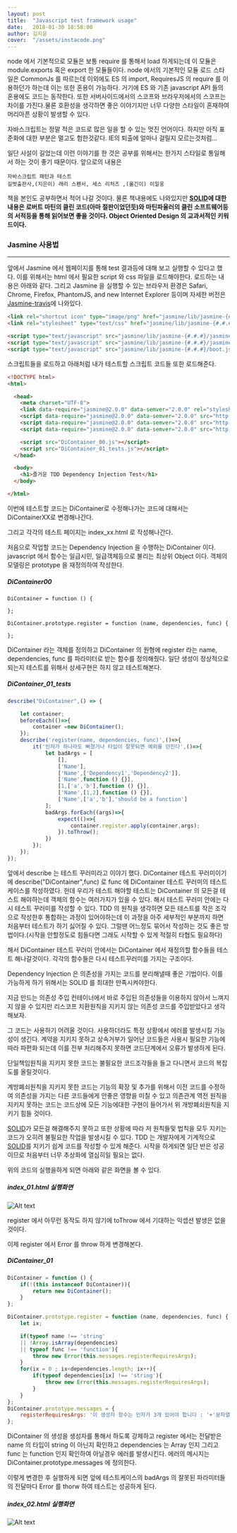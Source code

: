 ```yaml
---
layout: post
title:  "Javascript test framework usage"
date:   2018-01-30 18:58:00
author: 김지운
cover:  "/assets/instacode.png"
---
```


node 에서 기본적으로 모듈은 보통 require 를 통해서 load 하게되는데
이 모듈은 module.exports 혹은 export 한 모듈들이다.
node 에서의 기본적인 모듈 로드 스타일은 CommonJs 를 따르는데 이외에도 ES 의 import, RequiresJS 의 require 를 이용하던가
하는데 이는 또한 혼용이 가능하다. 거기에 ES 와 기존 javascript API 들의 혼용에도 코드는 동작한다. 또한 서버사이드에서의 스코프와 브라우저에서의 스코프는 차이를 가진다.물론 호환성을 생각하면 좋은 이야기지만
너무 다양한 스타일이 혼재하여 머리아픈 상황이 발생할 수 있다.

자바스크립트는 정말 적은 코드로 많은 일을 할 수 있는 멋진 언어이다.
하지만 아직 표준화에 대한 부분은 멀고도 험한것같다. IE의 퇴출에 얼마나 걸릴지 모르는것처럼...

일단 사설이 길었는데 이런 이야기를 한 것은 공부를 위해서는 한가지 스타일로 통일해서 하는 것이 좋기 때문이다.
앞으로의 내용은
```
자바스크립트 패턴과 테스트
길벗출판사,(지은이) 래리 스펜서, 세스 리처즈 ,(옮긴이) 이일웅
```

책을 본인도 공부하면서 적어 나갈 것이다.
물론 책내용에도 나와있지만 **[SOLID]에 대한 내용은 로버트 마틴의 클린 코드(아마 절판이었던듯)와 마틴파울러의 클린 소프트웨어등의 서적등을
통해 읽어보면 좋을 것이다. Object Oriented Design 의 교과서적인 키워드이다.**

### Jasmine 사용법
---
앞에서 Jasmine 에서 웹페이지를 통해 test 결과등에 대해 보고 실행할 수 있다고 했다.
이를 위해서는 html 에서 필요한 script 와 css 파일을 로드해야한다. 로드하는 내용은 아래와 같다.
그리고 Jasmine 을 실행할 수 있는 브라우저 환경은 Safari, Chrome, Firefox, PhantomJS, and new Internet Explorer 등이며
자세한 버전은 [Jasmine-travis]에 나와있다.
```html
<link rel="shortcut icon" type="image/png" href="jasmine/lib/jasmine-{#.#.#}/jasmine_favicon.png">
<link rel="stylesheet" type="text/css" href="jasmine/lib/jasmine-{#.#.#}/jasmine.css">

<script type="text/javascript" src="jasmine/lib/jasmine-{#.#.#}/jasmine.js"></script>
<script type="text/javascript" src="jasmine/lib/jasmine-{#.#.#}/jasmine-html.js"></script>
<script type="text/javascript" src="jasmine/lib/jasmine-{#.#.#}/boot.js"></script>
```
스크립트들을 로드하고 아래처럼 내가 테스트할 스크립트 코드들 또한 로드해준다.

```html
<!DOCTYPE html>
<html>

  <head>
    <meta charset="UTF-8">
    <link data-require="jasmine@2.0.0" data-semver="2.0.0" rel="stylesheet" href="http://cdn.jsdelivr.net/jasmine/2.0.0/jasmine.css" />
    <script data-require="jasmine@2.0.0" data-semver="2.0.0" src="http://cdn.jsdelivr.net/jasmine/2.0.0/jasmine.js"></script>
    <script data-require="jasmine@2.0.0" data-semver="2.0.0" src="http://cdn.jsdelivr.net/jasmine/2.0.0/jasmine-html.js"></script>
    <script data-require="jasmine@2.0.0" data-semver="2.0.0" src="http://cdn.jsdelivr.net/jasmine/2.0.0/boot.js"></script>

    <script src="DiContainer_00.js"></script>
    <script src="DiContainer_01_tests.js"></script>
  </head>

  <body>
    <h1>즐거운 TDD Dependency Injection Test</h1>
  </body>

</html>
```
이번에 테스트할 코드는 DiContainer로 수정해나가는 코드에 대해서는 DiContainerXX로 변경해나간다.

그리고 각각의 테스트 페이지는 index_xx.html 로 작성해나간다.

처음으로 작업할 코드는 Dependency Injection 을 수행하는 DiContainer 이다.
javascript 에서 함수는 일급시민, 일급객체등으로 불리는 최상위 Object 이다. 객체의 모델링은 prototype 을 재정의하여 작성한다.

##### DiContainer00
```javscript
DiContainer = function () {

};

DiContainer.prototype.register = function (name, dependencies, func) {

};
```
DiContainer 라는 객체를 정의하고 DiContainer 의 원형에 register 라는 name, dependencies, func 를
파라미터로 받는 함수를 정의해줬다. 일단 생성이 정상적으로 되는지 테스트를 위해서 상세구현은 하지 않고 테스트해본다.

##### DiContainer_01_tests
```javascript
describe("DiContainer",() => {

    let container;
    beforeEach(()=>{
        container =new DiContainer();
    });
    describe('register(name, dependencies, func)',()=>{
        it('인자가 하나라도 빠졌거나 타입이 잘못되면 예외를 던진다',()=>{
            let badArgs = [
                [],
                ['Name'],
                ['Name',['Dependency1','Dependency2']],
                ['Name',function () {}],
                [1,['a','b'],function () {}],
                ['Name',[1,2],function () {}],
                ['Name',['a','b'],'should be a function']
            ];
            badArgs.forEach((args)=>{
                expect(()=>{
                    container.register.apply(container,args);
                }).toThrow();
            })
        });
    });
});
```
앞에서 describe 는 테스트 꾸러미라고 이야기 했다. DiContainer 테스트 꾸러미이기에
describe("DiContainer",func) 로 func 에 DiContainer 테스트 꾸러미의 테스트 케이스를 작성하였다.
헌데 우리가 테스트 해야할 테스트는 DiContainer 의 모든걸 테스트 해야하는데 객체의 함수는 여러가지가 있을 수 있다.
해서 테스트 꾸러미 안에는 다시 테스트 꾸러미를 작성할 수 있다.
TDD 의 원칙을 생각하면 모든 테스트를 작은 조각으로 작성한후 통합하는 과정이 있어야하는데
이 과정을 아주 세부적인 부분까지 하면 처음부터 테스트가 하기 싫어질 수 있다.
그럴땐 어느정도 묶어서 작성하는 것도 좋은 방법이다.(시작을 안할정도로 힘들다면 그래도 시작할 수 있게 적절히 타협도 필요하다)

해서 DiContainer 테스트 꾸러미 안에서는 DiContainer 에서 재정의할 함수들을 테스트 해나갈것이다.
각각의 함수들은 다시 테스트꾸러미를 가지는 구조이다.

Dependency Injection 은 의존성을 가지는 코드를 분리해낼때 좋은 기법이다.
이를 가능하게 하기 위해서는 SOLID 를 최대한 만족시켜야한다.

지금 만드는 의존성 주입 컨테이너에서 바로 주입된 의존성들을 이용하지 않아서 느껴지지 않을 수 있지만
리스코프 치환원칙을 지키지 않는 의존성 코드를 주입받았다고 생각해보자.

그 코드는 사용하기 어려울 것이다. 사용하더라도 특정 상황에서 에러를 발생시킬 가능성이 생긴다.
계약을 지키지 못하고 상속거부가 일어난 코드들은 사용시 필요한 기능에 따라 파편화 되는데 이를 전부 처리해주지 못하면 코드단계에서 오류가 발생하게 된다.

단일책임원칙을 지키지 못한 코드는 불필요한 코드조각들을 들고 다니면서 코드의 복잡도를 올릴것이다.

계방폐쇠원칙을 지키지 못한 코드는 기능의 확장 및 추가를 위해서 이전 코드를 수정하여 의존성을 가지는 다른 코드들에게 안좋은 영향을 미칠 수 있고
의존관계 역전 원칙을 지키지 못하는 코드는 코드상에 모든 기능에대한 구현이 들어가서 위 개방폐쇠원칙을 지키기 힘들 것이다.

[SOLID]가 모든걸 해결해주지 못하고 또한 상황에 따라 저 원칙들및 법칙을 모두 지키는 코드가 오히려 불필요한 작업을 발생시킬 수 있다.
TDD 는 개발자에게 기계적으로 [SOLID]를 지키기 쉽게 코드를 작성할 수 있게 해준다. 시작을 하게되면 일단 반은 성공이므로 처음부터 너무 추상화에 열심히일 필요는 없다.

위의 코드의 실행을하게 되면 아래와 같은 화면을 볼 수 있다.

##### index_01.html 실행화면
![Alt text](/assets/javascript_tdd_image/ex1/index1.png)

register 에서 아무런 동작도 하지 않기에 toThrow 에서 기대하는 익셉션 발생은 없을 것이다.

이제 register 에서 Error 를 throw 하게 변경해본다.
##### DiContainer_01
```javascript
DiContainer = function () {
    if(!(this instanceof DiContainer)){
        return new DiContainer();
    }
};

DiContainer.prototype.register = function (name, dependencies, func) {
    let ix;

    if(typeof name !== 'string'
    || !Array.isArray(dependencies)
    || typeof func !== 'function'){
        throw new Error(this.messages.registerRequiresArgs);
    }
    for(ix = 0 ; ix<dependencies.length; ix++){
        if(typeof dependencies[ix] !== 'string'){
            throw new Error(this.messages.registerRequiresArgs);
        }
    }
};
DiContainer.prototype.messages = {
    registerRequiresArgs: '이 생성자 함수는 인자가 3개 있어야 합니다 : '+'문자열, 문자열 배열, 함수'
};
```

DiContainer 의 생성을 생성자를 통해서 하도록 강제하고
register 에서는 전달받은 name 의 타입이 string 이 아닌지 확인하고
dependencies 는 Array 인지 그리고 func 는 function 인지 확인하여 아닐경우 에러를 발생시킨다.
에러의 메시지는 DiContainer.prototype.messages 에 정의한다.

이렇게 변경한 후 실행하게 되면 앞에 테스트케이스의 badArgs 의 잘못된 파라미터들의 전달마다 Error 를 thorw 하여 테스트는 성공하게 된다.
##### index_02.html 실행화면
![Alt text](/assets/javascript_tdd_image/ex1/index2.png)


[Jasmine-travis]:https://github.com/jasmine/jasmine/blob/master/.travis.yml
[SOLID]:https://ko.wikipedia.org/wiki/SOLID
[Jasmine]:https://jasmine.github.io/index.html
[Jasmine-Matchers]:https://jasmine.github.io/api/2.6/matchers.html
